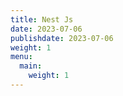 ```yaml
---
title: Nest Js
date: 2023-07-06
publishdate: 2023-07-06
weight: 1
menu:
  main:
    weight: 1
---
```

